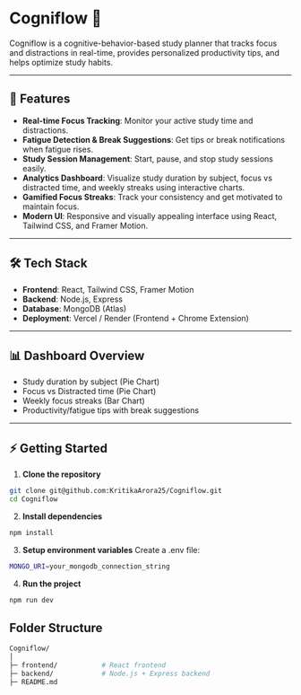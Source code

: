 # Cogniflow 🌸

Cogniflow is a cognitive-behavior-based study planner that tracks focus and distractions in real-time, provides personalized productivity tips, and helps optimize study habits.

---

## 🚀 Features

- **Real-time Focus Tracking**: Monitor your active study time and distractions.  
- **Fatigue Detection & Break Suggestions**: Get tips or break notifications when fatigue rises.  
- **Study Session Management**: Start, pause, and stop study sessions easily.  
- **Analytics Dashboard**: Visualize study duration by subject, focus vs distracted time, and weekly streaks using interactive charts.  
- **Gamified Focus Streaks**: Track your consistency and get motivated to maintain focus.  
- **Modern UI**: Responsive and visually appealing interface using React, Tailwind CSS, and Framer Motion.  

---

## 🛠 Tech Stack

- **Frontend**: React, Tailwind CSS, Framer Motion  
- **Backend**: Node.js, Express  
- **Database**: MongoDB (Atlas)  
- **Deployment**: Vercel / Render (Frontend + Chrome Extension)  

---

## 📊 Dashboard Overview

- Study duration by subject (Pie Chart)  
- Focus vs Distracted time (Pie Chart)  
- Weekly focus streaks (Bar Chart)  
- Productivity/fatigue tips with break suggestions  

---

## ⚡ Getting Started

1. **Clone the repository**
```bash
git clone git@github.com:KritikaArora25/Cogniflow.git
cd Cogniflow
```
2. **Install dependencies**
```bash
npm install
```
3. **Setup environment variables**
Create a .env file:
```bash
MONGO_URI=your_mongodb_connection_string
```
4. **Run the project**
```bash
npm run dev
```

## Folder Structure
```bash
Cogniflow/
│
├─ frontend/           # React frontend
├─ backend/            # Node.js + Express backend
├─ README.md


```




